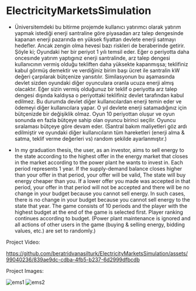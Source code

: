 # ElectricityMarketsSimulation

- Üniversitemdeki bu bitirme projemde kullanıcı yatırımcı olarak yatırım yapmak istediği enerji santraline göre piyasadan arz talep dengesinde kapanan enerji pazarında en yüksek fiyattan devlete enerji satmayı hedefler.
Ancak zengin olma hevesi bazı riskleri de beraberinde getirir. Şöyle ki;
Oyundaki her bir periyot 1 yılı temsil eder. Eğer o periyotta daha oncesınde yatırım yaptıgınız enerji santralinde, arz talep dengesi kullanıcının vermiş olduğu tekliften daha yüksekte kapanmışsa;
teklifiniz kabul görmüş demektir ve verdiğiniz birim başı ücret ile santralin kW değeri çarpılarak bütçenize yansıtılır.
Similasyonun bu aşamasında devlet sizden oyundaki diğer oyunculara oranla ucuza enerji almış olacaktır. 
Eğer sizin vermiş olduğunuz bir teklif o periyotta arz talep dengesi dışında kaldıysa o periyottaki teklifiniz devlet tarafından kabul edilmez.
Bu durumda devlet diğer kullanıcılardan enerji temin eder ve ödemeyi diğer kullanıcılara yapar.
O yıl devlete enerji satamadığınız için bütçenizde bir değişiklik olmaz.
Oyun 10 periyottan oluşur ve oyun sonunda en fazla bütçeye sahip olan oyuncu birinci seçilir. Oyuncu sıralaması bütçeye göre devam eder.
(Santral bakım maliyetleri göz ardı edilmiştir ve oyundaki diğer kullanıcıların tüm hareketleri (enerji alma & satma, teklif verme değerleri vs) random şekilde ayarlanmıştır.)

- In my graduation thesis, the user, as an investor, aims to sell energy to the state according to the highest offer in the energy market that closes in the market according to the power plant he wants to invest in.
Each period represents 1 year. If the supply-demand balance closes higher than your offer in that period, your offer will be valid,
The state will buy energy cheaper than you. If a lower offer you made was accepted in that period, your offer in that period will not be accepted and there will be no change in your budget because you cannot sell energy. 
In such cases, there is no change in your budget because you cannot sell energy to the state that year.
The game consists of 10 periods and the player with the highest budget at the end of the game is selected first. Player ranking continues according to budget.
(Power plant maintenance is ignored and all actions of other users in the game (buying & selling energy, bidding values, etc.) are set to randomly.)

Project Video: 

https://github.com/beratridvanasilturk/ElectricityMarketsSimulation/assets/99040236/839ae9dc-cdba-4fb5-b237-6d2999dfbcdb

Project Images: 

![ems1](https://github.com/beratridvanasilturk/ElectricityMarketsSimulation/assets/99040236/509f1db6-2020-4519-a4bf-0e01174c7233)
![ems2](https://github.com/beratridvanasilturk/ElectricityMarketsSimulation/assets/99040236/e5c30a51-5918-46b8-924b-efd3606263f0)

